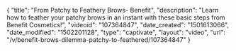 {
    "title": "From Patchy to Feathery Brows- Benefit",
    "description": "Learn how to feather your patchy brows in an instant with these basic steps from Benefit Cosmetics!",
    "videoid": "107364847",
    "date_created": "1501613066",
    "date_modified": "1502201128",
    "type": "captivate",
    "layout": "video",
    "url": "\/v\/benefit-brows-dilemma-patchy-to-feathered\/107364847"
}